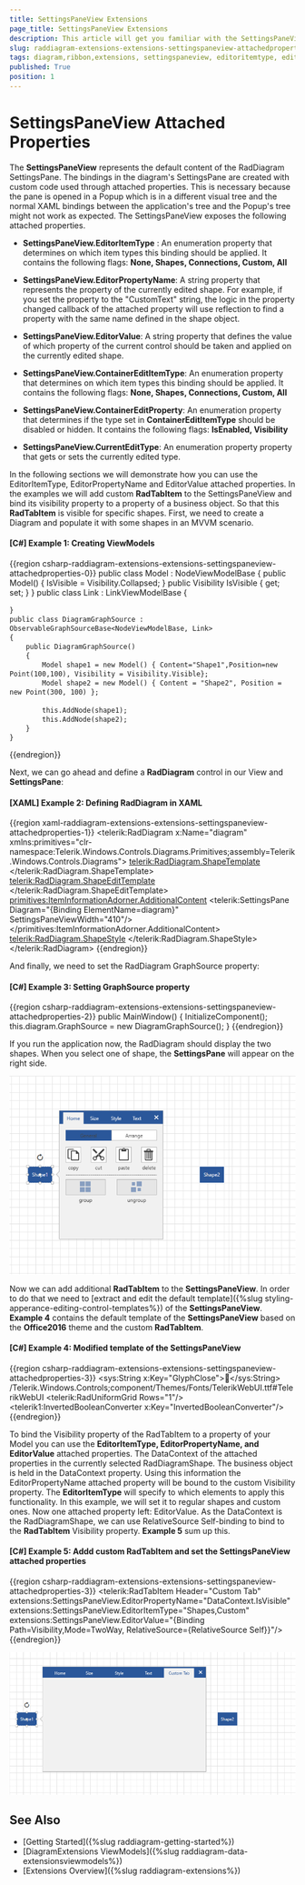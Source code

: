 ```yaml
---
title: SettingsPaneView Extensions
page_title: SettingsPaneView Extensions
description: This article will get you familiar with the SettingsPaneView attached properties.
slug: raddiagram-extensions-extensions-settingspaneview-attachedproperties
tags: diagram,ribbon,extensions, settingspaneview, editoritemtype, editorpropertyname, editorvalue, containeredititemtype, currentedittype
published: True
position: 1
---
```


# SettingsPaneView Attached Properties

The __SettingsPaneView__ represents the default content of the RadDiagram SettingsPane. The bindings in the diagram's SettingsPane are created with custom code used through attached properties. This is necessary because the pane is opened in a Popup which is in a different visual tree and the normal XAML bindings between the application's tree and the Popup's tree might not work as expected. The SettingsPaneView exposes the following attached properties.

* __SettingsPaneView.EditorItemType__ : An enumeration property that determines on which item types this binding should be applied. It contains the following flags: __None, Shapes, Connections, Custom, All__

* __SettingsPaneView.EditorPropertyName__: A string property that represents the property of the currently edited shape. For example, if you set the property to the "CustomText" string, the logic in the property changed callback of the attached property will use reflection to find a property with the same name defined in the shape object.

* __SettingsPaneView.EditorValue__:  A string property that defines the value of which property of the current control should be taken and applied on the currently edited shape.

* __SettingsPaneView.ContainerEditItemType__: An enumeration property that determines on which item types this binding should be applied. It contains the following flags: __None, Shapes, Connections, Custom, All__

* __SettingsPaneView.ContainerEditProperty__: An enumeration property that determines if the type set in __ContainerEditItemType__ should be disabled or hidden. It contains the following flags: __IsEnabled, Visibility__

* __SettingsPaneView.CurrentEditType__: An enumeration property property that gets or sets the currently edited type.

In the following sections we will demonstrate how you can use the EditorItemType, EditorPropertyName and EditorValue attached properties. In the examples we will add custom __RadTabItem__ to the SettingsPaneView and bind its visibility property to a property of a business object. So that this __RadTabItem__ is visible for specific shapes. First, we need to create a Diagram and populate it with some shapes in an MVVM scenario.

#### __[C#] Example 1: Creating ViewModels__
{{region csharp-raddiagram-extensions-extensions-settingspaneview-attachedproperties-0}}
	public class Model : NodeViewModelBase
    {
        public Model()
        {
            IsVisible = Visibility.Collapsed;
        }
        public Visibility IsVisible { get; set; }
    }
	public class Link : LinkViewModelBase<NodeViewModelBase> 
	{ 
	 
	} 
	public class DiagramGraphSource : ObservableGraphSourceBase<NodeViewModelBase, Link> 
	{ 
		public DiagramGraphSource() 
		{ 
			Model shape1 = new Model() { Content="Shape1",Position=new Point(100,100), Visibility = Visibility.Visible};
            Model shape2 = new Model() { Content = "Shape2", Position = new Point(300, 100) };

            this.AddNode(shape1);
            this.AddNode(shape2);
		} 
	} 
{{endregion}}

Next, we can go ahead and define a __RadDiagram__ control in our View and __SettingsPane__:

#### __[XAML] Example 2: Defining RadDiagram in XAML__
{{region xaml-raddiagram-extensions-extensions-settingspaneview-attachedproperties-1}}
	<telerik:RadDiagram x:Name="diagram" xmlns:primitives="clr-namespace:Telerik.Windows.Controls.Diagrams.Primitives;assembly=Telerik.Windows.Controls.Diagrams">
		<telerik:RadDiagram.ShapeTemplate>
			<DataTemplate>
				<TextBlock Text="{Binding Content, Mode=TwoWay}" />
			</DataTemplate>
		</telerik:RadDiagram.ShapeTemplate>
		<telerik:RadDiagram.ShapeEditTemplate>
			<DataTemplate>
				<TextBox Text="{Binding Content, Mode=TwoWay}" />
			</DataTemplate>
		</telerik:RadDiagram.ShapeEditTemplate>
		<primitives:ItemInformationAdorner.AdditionalContent>
			<telerik:SettingsPane Diagram="{Binding ElementName=diagram}" SettingsPaneViewWidth="410"/>
		</primitives:ItemInformationAdorner.AdditionalContent>            
		<telerik:RadDiagram.ShapeStyle>
			<Style TargetType="telerik:RadDiagramShape" BasedOn="{StaticResource RadDiagramShapeStyle}">
				<Setter Property="Position" Value="{Binding Position, Mode=TwoWay}" />
			</Style>
		</telerik:RadDiagram.ShapeStyle>
	</telerik:RadDiagram> 
{{endregion}}

And finally, we need to set the RadDiagram GraphSource property:

#### __[C#] Example 3: Setting GraphSource property__
{{region csharp-raddiagram-extensions-extensions-settingspaneview-attachedproperties-2}}
	public MainWindow()
	{
		InitializeComponent();
		this.diagram.GraphSource = new DiagramGraphSource();
	} 
{{endregion}}

If you run the application now, the RadDiagram should display the two shapes. When you select one of shape, the __SettingsPane__ will appear on the right side. 

![Rad Diagram Settings Pane Overview](images/settingspane-image-one.PNG)

Now we can add additional __RadTabItem__ to the __SettingsPaneView__. In order to do that we need to [extract and edit the default template]({%slug styling-apperance-editing-control-templates%}) of the __SettingsPaneView__. __Example 4__ contains the default template of the __SettingsPaneView__ based on the __Office2016__ theme and the custom __RadTabItem__.

#### __[C#] Example 4: Modified template of the SettingsPaneView__
{{region csharp-raddiagram-extensions-extensions-settingspaneview-attachedproperties-3}}
	<ResourceDictionary xmlns="http://schemas.microsoft.com/winfx/2006/xaml/presentation"
					xmlns:x="http://schemas.microsoft.com/winfx/2006/xaml"
					xmlns:sys="clr-namespace:System;assembly=mscorlib"
					xmlns:telerik="http://schemas.telerik.com/2008/xaml/presentation"
					xmlns:telerik1="clr-namespace:Telerik.Windows.Controls;assembly=Telerik.Windows.Controls"
					xmlns:primitives="clr-namespace:Telerik.Windows.Controls.Diagrams.Primitives;assembly=Telerik.Windows.Controls.Diagrams"
					xmlns:extensions="clr-namespace:Telerik.Windows.Controls.Diagrams.Extensions;assembly=Telerik.Windows.Controls.Diagrams.Extensions"
					xmlns:local="clr-namespace:SettingsPane_Tool">
		<sys:String x:Key="GlyphClose"></sys:String>
		<FontFamily x:Key="TelerikWebUI">/Telerik.Windows.Controls;component/Themes/Fonts/TelerikWebUI.ttf#TelerikWebUI</FontFamily>
		<ItemsPanelTemplate x:Key="PaneTabControlItemsPanel">
			<telerik:RadUniformGrid Rows="1"/>
		</ItemsPanelTemplate>
		<DropShadowEffect x:Key="DiagramEffect" BlurRadius="3" Opacity="0.1" ShadowDepth="3"/>
		<telerik1:InvertedBooleanConverter x:Key="InvertedBooleanConverter"/>
		<Style TargetType="extensions:SettingsPaneView" BasedOn="{StaticResource SettingsPaneStyle}">
			<Setter Property="Background" Value="{telerik1:Office2016Resource ResourceKey=PrimaryBrush}"/>
			<Setter Property="Template">
				<Setter.Value>
					<ControlTemplate TargetType="extensions:SettingsPaneView">
						<Border Background="{TemplateBinding Background}" BorderBrush="{telerik1:Office2016Resource ResourceKey=BasicBrush}" BorderThickness="1">
							<telerik:RadTabControl x:Name="TabControl"
									Effect="{StaticResource DiagramEffect}"
									DropDownDisplayMode="Collapsed"
									FontWeight="Normal"
									BorderBrush="{telerik1:Office2016Resource ResourceKey=BasicBrush}"
									BorderThickness="0"
									ItemsPanel="{StaticResource PaneTabControlItemsPanel}"
									ScrollViewer.HorizontalScrollBarVisibility="Disabled">
								<telerik:RadTabItem Header="{telerik:LocalizableResource Key=SettingsPane_HomeTab}" Padding="0" Margin="4 4 0 0">
									<extensions:SettingsPaneHomeControl/>
								</telerik:RadTabItem>
								<telerik:RadTabItem
										Header="{telerik:LocalizableResource Key=SettingsPane_SizeTab}"
										Padding="0"
										extensions:SettingsPaneView.ContainerEditProperty="IsEnabled"
										extensions:SettingsPaneView.ContainerEditItemType="Shapes"
										Margin="0 4 0 0">
									<extensions:SettingsPaneSizeControl/>
								</telerik:RadTabItem>
								<telerik:RadTabItem Header="{telerik:LocalizableResource Key=SettingsPane_StyleTab}" Padding="0" Margin="0 4 0 0">
									<extensions:SettingsPaneStyleControl x:Name="SettingsPaneStyleControl"/>
								</telerik:RadTabItem>
								<telerik:RadTabItem Header="{telerik:LocalizableResource Key=SettingsPane_TextTab}" Padding="0" Margin="0 4 4 0">
									<extensions:SettingsPaneTextControl/>
								</telerik:RadTabItem>
								<telerik:RadTabItem Header="Custom Tab" 
												   extensions:SettingsPaneView.EditorPropertyName="DataContext.IsVisible"
													extensions:SettingsPaneView.EditorItemType="Shapes,Custom"
													extensions:SettingsPaneView.EditorValue="{Binding Path=Visibility,Mode=TwoWay, RelativeSource={RelativeSource Self}}"
														/>
								<telerik:RadTabControl.AdditionalContent>
									<telerik:RadToggleButton
											FontFamily="{StaticResource TelerikWebUI}"
											Content="{StaticResource GlyphClose}"
											FontSize="16"
											FontWeight="Normal"
											FontStyle="Normal"
											IsChecked="{Binding IsActive, Mode=TwoWay, Converter={StaticResource InvertedBooleanConverter}, RelativeSource={RelativeSource TemplatedParent}}"
											IsBackgroundVisible="False"
											BorderThickness="0"
											Foreground="{telerik1:Office2016Resource ResourceKey=MarkerInvertedBrush}"
											Focusable="False"
											Margin="2 2 4 2"/>
								</telerik:RadTabControl.AdditionalContent>
							</telerik:RadTabControl>
						</Border>
					</ControlTemplate>
				</Setter.Value>
			</Setter>
		</Style>
	</ResourceDictionary> 
{{endregion}}

To bind the Visibility property of the RadTabItem to a property of your Model you can use the __EditorItemType, EditorPropertyName, and EditorValue__ attached properties. The DataContext of the attached properties in the currently selected RadDiagramShape. The business object is held in the DataContext property. Using this information the EditorPropertyName attached property will be bound to the custom Visibility property. The __EditorItemType__ will specify to which elements to apply this functionality. In this example, we will set it to regular shapes and custom ones. Now one attached property left: EditorValue. As the DataContext is the RadDiagramShape, we can use RelativeSource Self-binding to bind to the __RadTabItem__ Visibility property. __Example 5__ sum up this.

#### __[C#] Example 5: Addd custom RadTabItem and set the SettingsPaneView attached properties__
{{region csharp-raddiagram-extensions-extensions-settingspaneview-attachedproperties-3}}
	<telerik:RadTabItem Header="Custom Tab"
						extensions:SettingsPaneView.EditorPropertyName="DataContext.IsVisible"
						extensions:SettingsPaneView.EditorItemType="Shapes,Custom"
						extensions:SettingsPaneView.EditorValue="{Binding Path=Visibility,Mode=TwoWay, RelativeSource={RelativeSource Self}}"/>
{{endregion}}

![Rad Diagram Settings Pane Overview](images/settingspane-image-two.PNG)

## See Also

* [Getting Started]({%slug raddiagram-getting-started%})
* [DiagramExtensions ViewModels]({%slug raddiagram-data-extensionsviewmodels%})
* [Extensions Overview]({%slug raddiagram-extensions%})
